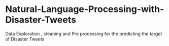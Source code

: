 # Natural-Language-Processing-with-Disaster-Tweets

Data Exploration , cleaning and Pre processing for the predicting the target of Disaster Tweets
